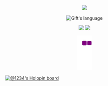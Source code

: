 <p align="center">  
  <img src="https://github-profile-trophy.vercel.app/?username=vedant-z&theme=onedark&row=1&column=7" />
</p>

<p align="center">
  <img src="https://github-readme-stats.vercel.app/api/top-langs?username=vedant-z&langs_count=10&show_icons=true&locale=en&layout=compact&theme=dark" alt="Gift's language" height="193px"  width="500px" />
</p>


<p align="center">
  <img src="https://github-readme-streak-stats.herokuapp.com/?user=vedant-z&theme=dark"/>
  <img src="https://github-readme-stats.vercel.app/api?username=vedant-z&show_icons=true&theme=dark"/>
</p>

<p align="center">
  <img src="https://github.com/vedant-z/vedant-z/blob/output/github-contribution-grid-snake.gif"/>
</p>



[![@1234's Holopin board](https://holopin.me/1234)](https://holopin.io/@1234)

<!--
**vedant-z/vedant-z** is a ✨ _special_ ✨ repository because its `README.md` (this file) appears on your GitHub profile.

Here are some ideas to get you started:

- 🔭 I’m currently working on ...
- 🌱 I’m currently learning ...
- 👯 I’m looking to collaborate on ...
- 🤔 I’m looking for help with ...
- 💬 Ask me about ...
- 📫 How to reach me: ...
- 😄 Pronouns: ...
- ⚡ Fun fact: ...
-->

